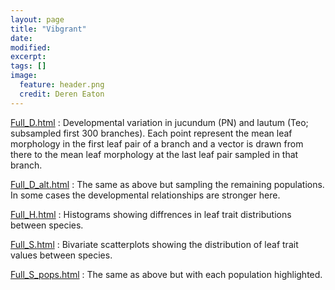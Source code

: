 ```yaml
---
layout: page
title: "Vibgrant"
date: 
modified:
excerpt:
tags: []
image: 
  feature: header.png
  credit: Deren Eaton
---
```



[Full_D.html](Full_D.html) : Developmental variation in jucundum (PN) and lautum (Teo; subsampled first 300 branches). Each point represent the mean leaf morphology in the first leaf pair of a branch and a vector is drawn from there to the mean leaf morphology at the last leaf pair sampled in that branch.  

[Full_D_alt.html](Full_D_alt.html) : The same as above but sampling the remaining populations. In some cases the developmental relationships are stronger here.  

[Full_H.html](Full_H.html) : Histograms showing diffrences in leaf trait distributions between species.  

[Full_S.html](Full_S.html) : Bivariate scatterplots showing the distribution of leaf trait values between species.  

[Full_S_pops.html](Full_S_pops.html) : The same as above but with each population highlighted.  







